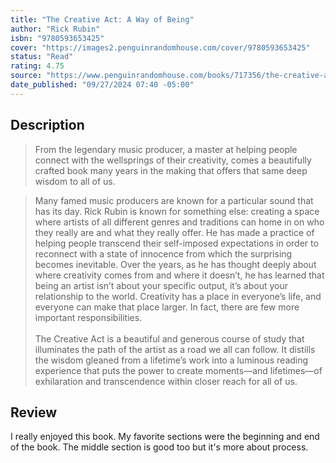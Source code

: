 ```yaml
---
title: "The Creative Act: A Way of Being"
author: "Rick Rubin"
isbn: "9780593653425"
cover: "https://images2.penguinrandomhouse.com/cover/9780593653425"
status: "Read"
rating: 4.75
source: "https://www.penguinrandomhouse.com/books/717356/the-creative-act-by-rick-rubin/"
date_published: "09/27/2024 07:40 -05:00"
---
```


## Description

> From the legendary music producer, a master at helping people connect with the wellsprings of their creativity, comes a beautifully crafted book many years in the making that offers that same deep wisdom to all of us.

> Many famed music producers are known for a particular sound that has its day. Rick Rubin is known for something else: creating a space where artists of all different genres and traditions can home in on who they really are and what they really offer. He has made a practice of helping people transcend their self-imposed expectations in order to reconnect with a state of innocence from which the surprising becomes inevitable. Over the years, as he has thought deeply about where creativity comes from and where it doesn’t, he has learned that being an artist isn’t about your specific output, it’s about your relationship to the world. Creativity has a place in everyone’s life, and everyone can make that place larger. In fact, there are few more important responsibilities.  
> <br>
> The Creative Act is a beautiful and generous course of study that illuminates the path of the artist as a road we all can follow. It distills the wisdom gleaned from a lifetime’s work into a luminous reading experience that puts the power to create moments—and lifetimes—of exhilaration and transcendence within closer reach for all of us.

## Review

I really enjoyed this book. My favorite sections were the beginning and end of the book. The middle section is good too but it's more about process. 

